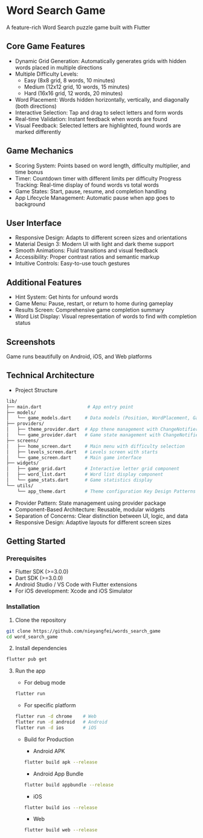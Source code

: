 # Word Search Game
A feature-rich Word Search puzzle game built with Flutter

## Core Game Features

- Dynamic Grid Generation: Automatically generates grids with hidden words placed in multiple directions
- Multiple Difficulty Levels:
    - Easy (8x8 grid, 8 words, 10 minutes)
    - Medium (12x12 grid, 10 words, 15 minutes)
    - Hard (16x16 grid, 12 words, 20 minutes)
- Word Placement: Words hidden horizontally, vertically, and diagonally (both directions)
- Interactive Selection: Tap and drag to select letters and form words
- Real-time Validation: Instant feedback when words are found
- Visual Feedback: Selected letters are highlighted, found words are marked differently

## Game Mechanics
- Scoring System: Points based on word length, difficulty multiplier, and time bonus
- Timer: Countdown timer with different limits per difficulty
Progress Tracking: Real-time display of found words vs total words
- Game States: Start, pause, resume, and completion handling
- App Lifecycle Management: Automatic pause when app goes to background

## User Interface

- Responsive Design: Adapts to different screen sizes and orientations
- Material Design 3: Modern UI with light and dark theme support
- Smooth Animations: Fluid transitions and visual feedback
- Accessibility: Proper contrast ratios and semantic markup
- Intuitive Controls: Easy-to-use touch gestures

## Additional Features
- Hint System: Get hints for unfound words
- Game Menu: Pause, restart, or return to home during gameplay
- Results Screen: Comprehensive game completion summary
- Word List Display: Visual representation of words to find with completion status

## Screenshots
Game runs beautifully on Android, iOS, and Web platforms

## Technical Architecture
- Project Structure
```bash
lib/
├── main.dart                 # App entry point
├── models/
│   └── game_models.dart     # Data models (Position, WordPlacement, GameConfig)
├── providers/
│   ├── theme_provider.dart  # App thene management with ChangeNotifier
│   └── game_provider.dart   # Game state management with ChangeNotifier
├── screens/
│   ├── home_screen.dart     # Main menu with difficulty selection
│   ├── levels_screen.dart   # Levels screen with starts
│   └── game_screen.dart     # Main game interface
├── widgets/
│   ├── game_grid.dart       # Interactive letter grid component
│   ├── word_list.dart       # Word list display component
│   └── game_stats.dart      # Game statistics display
└── utils/
    └── app_theme.dart       # Theme configuration Key Design Patterns
```
- Provider Pattern: State management using provider package
- Component-Based Architecture: Reusable, modular widgets
- Separation of Concerns: Clear distinction between UI, logic, and data
- Responsive Design: Adaptive layouts for different screen sizes

## Getting Started
### Prerequisites
- Flutter SDK (>=3.0.0)
- Dart SDK (>=3.0.0)
- Android Studio / VS Code with Flutter extensions
- For iOS development: Xcode and iOS Simulator

### Installation

1. Clone the repository
```bash
git clone https://github.com/nieyangfei/words_search_game
cd word_search_game
```

2. Install dependencies
```bash
flutter pub get
```
3. Run the app
    - For debug mode
    ```bash
    flutter run
    ```

    - For specific platform
    ```bash
    flutter run -d chrome    # Web
    flutter run -d android   # Android
    flutter run -d ios       # iOS
    ```
    - Build for Production
        - Android APK
        ```bash
        flutter build apk --release
        ```

        - Android App Bundle
        ```bash
        flutter build appbundle --release
        ```

        - iOS
        ```bash
        flutter build ios --release
        ```
        - Web
        ```bash
        flutter build web --release
        ```
